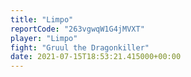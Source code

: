 ```yaml
---
title: "Limpo"
reportCode: "263vgwqW1G4jMVXT"
player: "Limpo"
fight: "Gruul the Dragonkiller"
date: 2021-07-15T18:53:21.415000+00:00
---
```

